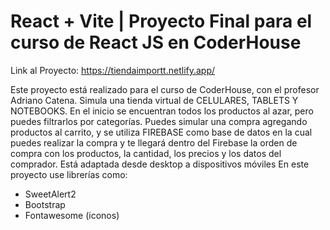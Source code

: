 # React + Vite | Proyecto Final para el curso de React JS en CoderHouse
Link al Proyecto: https://tiendaimportt.netlify.app/

Este proyecto está realizado para el curso de CoderHouse, con el profesor Adriano Catena. Simula una tienda virtual de CELULARES, TABLETS Y NOTEBOOKS. En el inicio se encuentran todos los productos al azar, pero puedes filtrarlos por categorías. Puedes simular una compra agregando productos al carrito, y se utiliza FIREBASE como base de datos en la cual puedes realizar la compra y te llegará dentro del Firebase la orden de compra con los productos, la cantidad, los precios y los datos del comprador. Está adaptada desde desktop a dispositivos móviles
 En este proyecto use librerías como: 
* SweetAlert2
* Bootstrap 
* Fontawesome (iconos)
